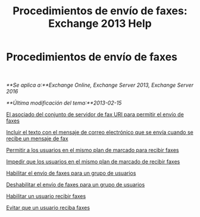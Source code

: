 ﻿---
title: 'Procedimientos de envío de faxes: Exchange 2013 Help'
TOCTitle: Procedimientos de envío de faxes
ms:assetid: 6732a834-c9d2-4757-8ad9-44aeff6be9f7
ms:mtpsurl: https://technet.microsoft.com/es-es/library/JJ938010(v=EXCHG.150)
ms:contentKeyID: 52061837
ms.date: 05/22/2018
mtps_version: v=EXCHG.150
ms.translationtype: MT
---

# Procedimientos de envío de faxes

 

_**Se aplica a:**Exchange Online, Exchange Server 2013, Exchange Server 2016_

_**Última modificación del tema:**2013-02-15_

[El asociado del conjunto de servidor de fax URI para permitir el envío de faxes](set-the-partner-fax-server-uri-to-allow-faxing-exchange-2013-help.md)

[Incluir el texto con el mensaje de correo electrónico que se envía cuando se recibe un mensaje de fax](include-text-with-the-email-message-sent-when-a-fax-message-is-received-exchange-2013-help.md)

[Permitir a los usuarios en el mismo plan de marcado para recibir faxes](allow-users-in-the-same-dial-plan-to-receive-faxes-exchange-2013-help.md)

[Impedir que los usuarios en el mismo plan de marcado de recibir faxes](prevent-users-in-the-same-dial-plan-from-receiving-faxes-exchange-2013-help.md)

[Habilitar el envío de faxes para un grupo de usuarios](enable-faxing-for-a-group-of-users-exchange-2013-help.md)

[Deshabilitar el envío de faxes para un grupo de usuarios](disable-faxing-for-a-group-of-users-exchange-2013-help.md)

[Habilitar un usuario recibir faxes](enable-a-user-to-receive-faxes-exchange-2013-help.md)

[Evitar que un usuario reciba faxes](prevent-a-user-from-receiving-faxes-exchange-2013-help.md)

